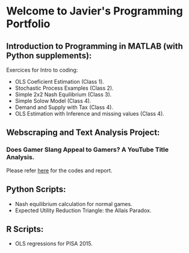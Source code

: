 # Welcome to Javier's Programming Portfolio

## Introduction to Programming in MATLAB (with Python supplements):

Exercices for Intro to coding:

* OLS Coeficient Estimation (Class 1).
* Stochastic Process Examples (Class 2).
* Simple 2x2 Nash Equilibrium (Class 3).
* Simple Solow Model (Class 4).
* Demand and Supply with Tax (Class 4).
* OLS Estimation with Inference and missing values (Class 4).

## Webscraping and Text Analysis Project:

### Does Gamer Slang Appeal to Gamers? A YouTube Title Analysis.

Please refer [here](https://github.com/jjgecon/Does-Gamer-Slang-Appeal-to-Gamers) for the codes and report.

## Python Scripts:

* Nash equilibrium calculation for normal games.
* Expected Utility Reduction Triangle: the Allais Paradox.

## R Scripts:

* OLS regressions for PISA 2015.
